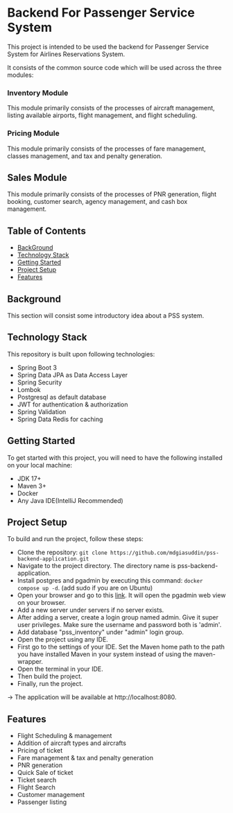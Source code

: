 # Backend For Passenger Service System
This project is intended to be used the backend for Passenger Service System for Airlines Reservations System. 

It consists of the common source code which will be used across the three modules:
### Inventory Module
This module primarily consists of the processes of aircraft management, listing available airports, flight management, and flight scheduling.
### Pricing Module
This module primarily consists of the processes of fare management, classes management, and tax and penalty generation.
## Sales Module
This module primarily consists of the processes of PNR generation, flight booking, customer search, agency management, and cash box management.
## Table of Contents
- [BackGround](#background)
- [Technology Stack](#technology-stack)
- [Getting Started](#getting-started)
- [Project Setup](#project-setup)
- [Features](#features)

## Background
This section will consist some introductory idea about a PSS system. 

## Technology Stack
This repository is built upon following technologies:
* Spring Boot 3
* Spring Data JPA as Data Access Layer
* Spring Security
* Lombok
* Postgresql as default database
* JWT for authentication & authorization
* Spring Validation 
* Spring Data Redis for caching

## Getting Started
To get started with this project, you will need to have the following installed on your local machine:

* JDK 17+
* Maven 3+
* Docker
* Any Java IDE(IntelliJ Recommended)



## Project Setup

To build and run the project, follow these steps:

* Clone the repository: `git clone https://github.com/mdgiasuddin/pss-backend-application.git`
* Navigate to the project directory. The directory name is pss-backend-application.
* Install postgres and pgadmin by executing this command: `docker compose up -d`. (add sudo if you are on Ubuntu)
* Open your browser and go to this [link](http://localhost:5050). It will open the pgadmin web view on your browser.
* Add a new server under servers if no server exists.
* After adding a server, create a login group named admin. Give it super user privileges. Make sure the username and password both is 'admin'.
* Add database "pss_inventory" under "admin" login group.
* Open the project using any IDE. 
* First go to the settings of your IDE. Set the Maven home path to the path you have installed Maven in your system instead of using the maven-wrapper.
* Open the terminal in your IDE.
* Then build the project.
* Finally, run the project.

-> The application will be available at http://localhost:8080.


## Features
- Flight Scheduling & management
- Addition of aircraft types and aircrafts
- Pricing of ticket 
- Fare management & tax and penalty generation
- PNR generation 
- Quick Sale of ticket
- Ticket search
- Flight Search
- Customer management
- Passenger listing






